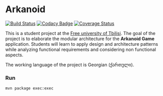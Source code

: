 # Arkanoid

[![Build Status](https://travis-ci.org/freeuni-sdp/arkanoid-16.svg?branch=master)](https://travis-ci.org/freeuni-sdp/arkanoid-16)
[![Codacy Badge](https://api.codacy.com/project/badge/grade/9c4cf7d48da34c23938de550cb93f14b)](https://www.codacy.com/app/gkiko10/arkanoid-16)
[![Coverage Status](https://coveralls.io/repos/github/freeuni-sdp/arkanoid-16/badge.svg?branch=master)](https://coveralls.io/github/freeuni-sdp/arkanoid-16?branch=master)

This is a student project at the [Free university of Tbilisi](http://www.freeuni.edu.ge/en). 
The goal of the project is to elaborate the modular architecture for the **Arkanoid Game** application.
Students will learn to apply design and architecture patterns while analyzing functional requirements and considering non functional aspects.

The working language of the project is Georgian (ქართული).

### Run

```
mvn package exec:exec
```
